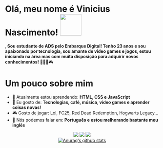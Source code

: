 

<!--
**Ovini7/Ovini7** is a ✨ _special_ ✨ repository because its `README.md` (this file) appears on your GitHub profile.

Here are some ideas to get you started:

- 🔭 I’m currently working on ...
- 🌱 I’m currently learning ...
- 👯 I’m looking to collaborate on ...
- 🤔 I’m looking for help with ...
- 💬 Ask me about ...
- 📫 How to reach me: ...
- 😄 Pronouns: ...
- ⚡ Fun fact: ...
-->
# Olá, meu nome é Vinicius Nascimento! <img src="https://i.redd.it/wild-rift-arcane-icons-are-extractable-in-6-0-v0-yy88sp5xmude1.png?width=256&format=png&auto=webp&s=0957e436eea6e12779fe9f8b2c2882482135abb4" width="70px">

,<strong> Sou estudante de ADS pelo Embarque Digital! Tenho 23 anos e sou apaixonado por tecnologia, sou amante de video games e jogos, estou iniciando na área mas com muita disposição para adquirir novos conhecimentos!</strong> 👨🏻‍💻🎮 

# Um pouco sobre mim 
- 🚀 Atualmente estou aprendendo: <strong>HTML, CSS e JavaScript</strong> 
- 💬 Eu gosto de: <strong> Tecnologias, café, música, video games e aprender coisas novas!</strong>
- 🎮 Gosto de jogar: Lol, FC25, Red Dead Redemption, Hogwarts Legacy...
- 📣 Nós podemos falar em: <strong> Português e estou melhorando bastante meu inglês</strong>

<div align="center">

  <a href="#" alt="Gmail">
    <img src="https://img.shields.io/badge/-Gmail-FF0000?style=flat-square&labelColor=FF0000&logo=gmail&logoColor=white&link=LINK-DO-SEU-EMAIL"/></a>

  <a href="#" alt="Linkedin">
    <img src="https://img.shields.io/badge/-Linkedin-0e76a8?style=flat-square&logo=Linkedin&logoColor=white&link=LINK-DO-SEU-LINKEDIN" /></a>

  <a href="#" alt="Instagram">
    <img src="https://img.shields.io/badge/-Instagram-DF0174?style=flat-square&labelColor=DF0174&logo=instagram&logoColor=white&link=LINK-DO-SEU-INSTAGRAM"/></a>

</div>
<div align="center">
<a href="https://github-readme-stats-anuraghazra1.vercel.app/api?username=Ovini7"><img src="https://github-readme-stats.anuraghazra1.vercel.app/api?username=Ovini7&show_icons=true&include_all_commits=true&theme=radical" alt="Anurag's github stats"/>
</a>
</div>

